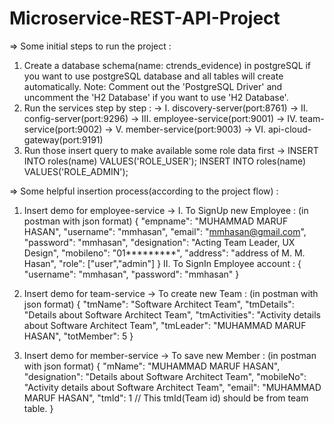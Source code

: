 # Microservice-REST-API-Project
=> Some initial steps to run the project : 
  1. Create a database schema(name: ctrends_evidence) in postgreSQL if you want to use postgreSQL database and all tables will create automatically.
    Note: Comment out the 'PostgreSQL Driver' and uncomment the 'H2 Database' if you want to use 'H2 Database'.
  2. Run the services step by step : -> I. discovery-server(port:8761) -> II. config-server(port:9296) -> III. employee-service(port:9001) 
                                     -> IV. team-service(port:9002) -> V. member-service(port:9003) -> VI. api-cloud-gateway(port:9191)
  3. Run those insert query to make available some role data first -> INSERT INTO roles(name) VALUES('ROLE_USER'); INSERT INTO roles(name) VALUES('ROLE_ADMIN');

=> Some helpful insertion process(according to the project flow) : 
  1. Insert demo for employee-service -> I. To SignUp new Employee : (in postman with json format)
                                              {
                                                  "empname": "MUHAMMAD MARUF HASAN",
                                                  "username": "mmhasan",
                                                  "email": "mmhasan@gmail.com",
                                                  "password": "mmhasan",
                                                  "designation": "Acting Team Leader, UX Design",
                                                  "mobileno": "01*********",
                                                  "address": "address of M. M. Hasan",
                                                  "role": ["user","admin"]
                                              }
                                        II. To SignIn Employee account :
                                              {
                                                  "username": "mmhasan",
                                                  "password": "mmhasan"
                                              }
                                              
  2. Insert demo for team-service -> To create new Team : (in postman with json format)
                                        {
                                            "tmName": "Software Architect Team",
                                            "tmDetails": "Details about Software Architect Team",
                                            "tmActivities": "Activity details about Software Architect Team",
                                            "tmLeader": "MUHAMMAD MARUF HASAN",
                                            "totMember": 5
                                        }
  3. Insert demo for member-service -> To save new Member : (in postman with json format)
                                          {
                                              "mName": "MUHAMMAD MARUF HASAN",
                                              "designation": "Details about Software Architect Team",
                                              "mobileNo": "Activity details about Software Architect Team",
                                              "email": "MUHAMMAD MARUF HASAN",
                                              "tmId": 1 // This tmId(Team id) should be from team table.
                                          }
